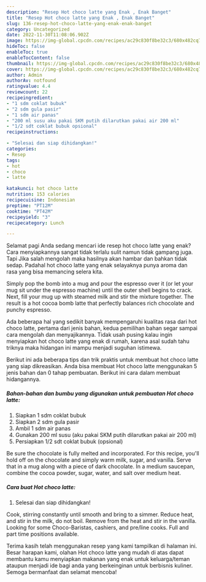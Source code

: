 ```yaml
---
description: "Resep Hot choco latte yang Enak , Enak Banget"
title: "Resep Hot choco latte yang Enak , Enak Banget"
slug: 136-resep-hot-choco-latte-yang-enak-enak-banget
category: Uncategorized
date: 2022-11-30T11:08:06.902Z
image: https://img-global.cpcdn.com/recipes/ac29c830f8be32c3/680x482cq70/hot-choco-latte-foto-resep-utama.jpg
hideToc: false
enableToc: true
enableTocContent: false
thumbnail: https://img-global.cpcdn.com/recipes/ac29c830f8be32c3/680x482cq70/hot-choco-latte-foto-resep-utama.jpg
cover: https://img-global.cpcdn.com/recipes/ac29c830f8be32c3/680x482cq70/hot-choco-latte-foto-resep-utama.jpg
author: Admin
authorAv: notfound
ratingvalue: 4.4
reviewcount: 22
recipeingredient:
- "1 sdm coklat bubuk"
- "2 sdm gula pasir"
- "1 sdm air panas"
- "200 ml susu aku pakai SKM putih dilarutkan pakai air 200 ml"
- "1/2 sdt coklat bubuk opsional"
recipeinstructions:

- "Selesai dan siap dihidangkan!"
categories:
- Resep
tags:
- hot
- choco
- latte

katakunci: hot choco latte 
nutrition: 153 calories
recipecuisine: Indonesian
preptime: "PT12M"
cooktime: "PT42M"
recipeyield: "3"
recipecategory: Lunch

---
```



Selamat pagi Anda sedang mencari ide resep hot choco latte yang enak? Cara menyiapkannya sangat tidak terlalu sulit namun tidak gampang juga. Tapi Jika salah mengolah maka hasilnya akan hambar dan bahkan tidak sedap. Padahal hot choco latte yang enak selayaknya punya aroma dan rasa yang bisa memancing selera kita.


Simply pop the bomb into a mug and pour the espresso over it (or let your mug sit under the espresso machine) until the outer shell begins to crack. Next, fill your mug up with steamed milk and stir the mixture together. The result is a hot cocoa bomb latte that perfectly balances rich chocolate and punchy espresso.

Ada beberapa hal yang sedikit banyak mempengaruhi kualitas rasa dari hot choco latte, pertama dari jenis bahan, kedua pemilihan bahan segar sampai cara mengolah dan menyajikannya. Tidak usah pusing kalau ingin menyiapkan hot choco latte yang enak di rumah, karena asal sudah tahu triknya maka hidangan ini mampu menjadi suguhan istimewa.


Berikut ini ada beberapa tips dan trik praktis untuk membuat hot choco latte yang siap dikreasikan. Anda bisa membuat Hot choco latte menggunakan 5 jenis bahan dan 0 tahap pembuatan. Berikut ini cara dalam membuat hidangannya.

<!--inarticleads1-->

##### Bahan-bahan dan bumbu yang digunakan untuk pembuatan Hot choco latte:

1. Siapkan 1 sdm coklat bubuk
1. Siapkan 2 sdm gula pasir
1. Ambil 1 sdm air panas
1. Gunakan 200 ml susu (aku pakai SKM putih dilarutkan pakai air 200 ml)
1. Persiapkan 1/2 sdt coklat bubuk (opsional)


Be sure the chocolate is fully melted and incorporated. For this recipe, you&#39;ll hold off on the chocolate and simply warm milk, sugar, and vanilla. Serve that in a mug along with a piece of dark chocolate. In a medium saucepan, combine the cocoa powder, sugar, water, and salt over medium heat. 

<!--inarticleads2-->

##### Cara buat Hot choco latte:


1. Selesai dan siap dihidangkan!

Cook, stirring constantly until smooth and bring to a simmer. Reduce heat, and stir in the milk, do not boil. Remove from the heat and stir in the vanilla. Looking for some Choco-Baristas, cashiers, and pre/line cooks. Full and part time positions available. 

Terima kasih telah menggunakan resep yang kami tampilkan di halaman ini. Besar harapan kami, olahan Hot choco latte yang mudah di atas dapat membantu kamu menyiapkan makanan yang enak untuk keluarga/teman ataupun menjadi ide bagi anda yang berkeinginan untuk berbisnis kuliner. Semoga bermanfaat dan selamat mencoba!
